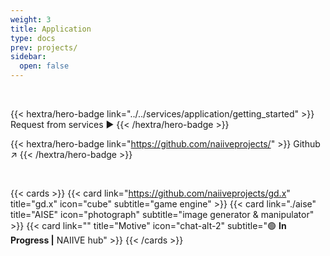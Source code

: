 ```yaml
---
weight: 3
title: Application
type: docs
prev: projects/
sidebar:
  open: false
---
```


<br>

{{< hextra/hero-badge link="../../services/application/getting_started" >}}
Request from services ▶️
{{< /hextra/hero-badge >}}

{{< hextra/hero-badge link="https://github.com/naiiveprojects/" >}}
Github ↗️
{{< /hextra/hero-badge >}}

<br>

{{< cards >}}
  {{< card link="https://github.com/naiiveprojects/gd.x" title="gd.x" icon="cube"  subtitle="game engine" >}}
  {{< card link="./aise" title="AISE" icon="photograph"  subtitle="image generator & manipulator" >}}
  {{< card link="" title="Motive" icon="chat-alt-2"  subtitle="🟢 **In Progress |** NAIIVE hub" >}}
{{< /cards >}}
